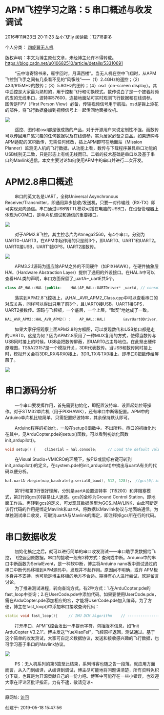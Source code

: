 # APM飞控学习之路：5 串口概述与收发调试

2016年11月23日 20:11:23 [岳小飞Fly](https://me.csdn.net/u010682510) 阅读数：12718更多

个人分类： [四旋翼无人机](https://blog.csdn.net/u010682510/article/category/6495885)

版权声明：本文为博主原创文章，未经博主允许不得转载。 https://blog.csdn.net/u010682510/article/details/53310691

        “云中谁寄锦书来，雁字回时，月满西楼”。当无人机在空中飞翔时，从APM飞控到飞手之间有几条看不见的“风筝线”——（1）2.4GHz的遥控；（2）433/915MHz的数传；（3）5.8GHz的图传；（4）osd（on-screen display）。其中遥控是大家最为熟知的，用于控制飞行和切换模式。数传说白了是一个披着射频的皮的无线串口，波特率57600，连接地面站可实时观测飞行数据和在线调参。图传是FPV（First Person View）必备，传输视频信号用于航拍。osd是锦上添花的部件，将飞行数据叠加到视频信号上一起传回地面接收机。

![](assets/1558165676-ac40db3f4f098a9f3b33072f1499131c.jpg)  

        遥控、图传和osd都是很成熟的产品，对于开源用户来说定制性不强，而数传可以传回用户感兴趣的任何数据以及在线调参，实为居家必备之良品。如果选购与APM适配的3DR数传，无需任何修改，插上APM即可在地面站（Mission Planner）监测无人机的飞行数据。从功能上看，数传与下载程序兼具串口功能的USB线别无二致，只是形态上有线无线而已。二者的技术基础是串口以及基于串口的Mavlink通信，本文主要讨论如何使用APM中的串口并进行二次开发。

  

# APM2.8串口概述


        串口的英文名是UART，全称Universal Asynchronous Receiver/Transmitter，即通用异步接收/发送机，只要一对传输线（RX-TX）即可实现双向通信。串口通过USB转TTL模块可插在电脑的USB口，在设备管理器上体现为COM口，是单片机调试和通信的重要接口。

![](assets/1558165676-56460dea7b0826750eefbec1f38b9c5b.png)

        对于APM2.8飞控，其主控芯片为Atmega2560，有4个串口，分别为UART0~UART3，在APM中起作用的只是前3个，即UART0、UART1和UART2。UART0接USB，UART1接GPS，UART2接数传。

![](assets/1558165676-040ba18dfdb12fccb366167cb6b09bf9.png)

        APM3.2.1源码为适应除APM之外的不同硬件（如PIXHAWK），在硬件抽象层HAL（Hardware Abstraction Layer）提供了通用的外设接口。在HAL.h中可以查看HAL类的声明，串口方面保留了\_uartA~\_uartE共5个。  

```cpp
class AP_HAL::HAL {public:    HAL(AP_HAL::UARTDriver* _uartA, // console        AP_HAL::UARTDriver* _uartB, // 1st GPS        AP_HAL::UARTDriver* _uartC, // telem1        AP_HAL::UARTDriver* _uartD, // telem2        AP_HAL::UARTDriver* _uartE, // 2nd GPS        AP_HAL::I2CDriver*  _i2c,        AP_HAL::SPIDeviceManager* _spi,        AP_HAL::AnalogIn*   _analogin,        AP_HAL::Storage*    _storage,        AP_HAL::UARTDriver* _console,        AP_HAL::GPIO*       _gpio,        AP_HAL::RCInput*    _rcin,        AP_HAL::RCOutput*   _rcout,        AP_HAL::Scheduler*  _scheduler,        AP_HAL::Util*       _util)        :        uartA(_uartA),        uartB(_uartB),        uartC(_uartC),        uartD(_uartD),        uartE(_uartE),        i2c(_i2c),        spi(_spi),        analogin(_analogin),        storage(_storage),        console(_console),        gpio(_gpio),        rcin(_rcin),        rcout(_rcout),        scheduler(_scheduler),        util(_util)    {}     virtual void init(int argc, char * const argv[]) const = 0;     AP_HAL::UARTDriver* uartA;    AP_HAL::UARTDriver* uartB;    AP_HAL::UARTDriver* uartC;    AP_HAL::UARTDriver* uartD;    AP_HAL::UARTDriver* uartE;    AP_HAL::I2CDriver*  i2c;    AP_HAL::SPIDeviceManager* spi;    AP_HAL::AnalogIn*   analogin;    AP_HAL::Storage*    storage;    AP_HAL::UARTDriver* console;    AP_HAL::GPIO*       gpio;    AP_HAL::RCInput*    rcin;    AP_HAL::RCOutput*   rcout;    AP_HAL::Scheduler*  scheduler;    AP_HAL::Util*       util;};
```

        落实到APM2.8飞控板上，从HAL\_AVR\_APM2_Class.cpp中可以查看串口的对应关系，同样可以得出只用了前3个，且UART0接USB，UART1接GPS，UART2接数传。源码与飞控板，一个底层，一个上层，“默契”地达成了一致。

```cpp
HAL_AVR_APM2::HAL_AVR_APM2() :    AP_HAL::HAL(        &avrUart0Driver, /* phys UART0 -> uartA */        &avrUart1Driver, /* phys UART1 -> uartB */        &avrUart2Driver, /* phys UART2 -> uartC */        NULL,            /* no uartD */        NULL,            /* no uartE */        &avrI2CDriver,        &apm2SPIDriver,        &avrAnalogIn,        &avrEEPROMStorage,        &avrUart0Driver,        &avrGPIO,        &apm2RCInput,        &apm2RCOutput,        &avrScheduler,        &avrUtil ){}
```

        如果大家仔细观察上面APM2.8的方框图，可以发现数传和USB接口都是走的UART0，这是为何？因为APM2.8采用了一种MUX复用的方式，使得当数传与USB同时接上的时候，USB会把数传屏蔽，即UART0占主导地位。在此祭出硬件原理图，TS5A23157是一个模拟开关，3DR代表数传。当USB和数传同时接上时，模拟开关会将3DR\_RX与RX0接上，3DR\_TX与TX0接上，即串口0把数传给屏蔽了。

![](assets/1558165676-829a3c84f527e4528652255f2aa8489c.png)

# 串口源码分析

  

        一个串口要发挥作用，首先需要初始化，即配置波特率、设置起始位等操作。对于STM32单片机（用于PIXHAWK），还有串口中断等配置。APM中的Arduino单片机比较简单，只需配置好波特率，其余保持默认即可。

        Arduino程序的初始化，一般在setup()函数中。不出所料，串口的初始化也在其中，见ArduCopter.pde的setup()函数，可以看到初始化函数init_ardupilot()。

```cpp
void setup() {    cliSerial = hal.console;     // Load the default values of variables listed in var_info[]s    AP_Param::setup_sketch_defaults();     // setup storage layout for copter    StorageManager::set_layout_copter();     init_ardupilot();     // initialise the main loop scheduler    scheduler.init(&scheduler_tasks[0], sizeof(scheduler_tasks)/sizeof(scheduler_tasks[0]));}
```

        在Visual Studio+VMICRO的环境下，按F12或鼠标右键可转到init\_ardupilot()的定义，在system.pde的init\_ardupilot()中摘出与uartA有关的代码以便分析。  

```cpp
hal.uartA->begin(map_baudrate(g.serial0_baud), 512, 128);， //gcs[0].init(hal.uartA); hal.uartA->set_blocking_writes(false);
```

        第1行和第3行很好理解，分别是uartA设置波特率（115200）和非阻塞模式，第2行的gcs\[0\]容易让人迷惑。gcs的全称为Ground Control Station，即地面工作站。再转到gcs的定义，可发现其数据类型为GCS_MAVLINK，由此可断定该行代码的作用是绑定Mavlink和uartA，将数据以Mavlink协议与地面站通信。为单独测试串口收发，可取消uartA与Mavlink的绑定，即注释掉gcs所在行的代码。

  

# 串口数据收发


        初始化搞定之后，就可以进行简单的串口收发测试——串口助手发数据给飞控，飞控返回原数据。串口的接收一般有2种方式：查询或中断。Arduino中的串口中断函数为SerialEvent，是一种软中断，博主将Arduino nano板中测试通过的串口中断代码移植到APM源码中，发现并不起作用。原因尚不明确，或许 APM板本身并不支持，也可能是博主移植的地方不合适。期待有心人进行尝试，欢迎留言讨论。  
        为了推进测试进程，转向查询方式。有2种方式：1.在ArduCopter.pde的fast\_loop中查询；2.在UserCode.pde中添加代码。如果要使用UserCode.pde，需在ArduCopter.pde添加相应的宏，才能将UserCode.pde加入编译。为了方便，博主在fast\_loop()中添加串口接收查询代码：  

```cpp
static void fast_loop(){     // IMU DCM Algorithm    // --------------------    read_AHRS();     // run low level rate controllers that only require IMU data    attitude_control.rate_controller_run();    #if FRAME_CONFIG == HELI_FRAME    update_heli_control_dynamics();#endif //HELI_FRAME     // write out the servo PWM values    // ------------------------------    set_servos_4();     // Inertial Nav    // --------------------    read_inertia();     // 串口接收查询 by--岳小飞    while (hal.uartA->available())    {         uint8_t data = (uint8_t)hal.uartA->read();         hal.uartA->write(data);    }     // run the attitude controllers    update_flight_mode();     // optical flow    // --------------------#if OPTFLOW == ENABLED    if(g.optflow_enabled) {        update_optical_flow();    }#endif  // OPTFLOW == ENABLED }
```

        打开串口，APM飞控会发出一串提示字符，包括版本信息，如“Init ArduCopter V3.2.1”。博主发送“YueXiaoFei”，飞控原样返回，测试通过。基于这个简单的收发测试，大家可自定义数据协议，发送和接收感兴趣的飞行数据，也可学习基于串口的Mavlink协议。

![](assets/1558165676-b8aa2a10edf34ca3270116538a6c7b55.png)

        PS：无人机系列的第5篇至此结束，系列博客也随之告一段落。就应用方面而言，从入门到编译，从编译到调试，博主尽可能地将问题讲清楚，所有资料免积分下载，也算是为开源贡献自己的一份力吧。博客中可能存在一些小错误，也欢迎大家在评论区批评指正。力有不逮，敬请见谅~

---------------------------------------------------


原网址: [访问](https://blog.csdn.net/u010682510/article/details/53310691)

创建于: 2019-05-18 15:47:56

